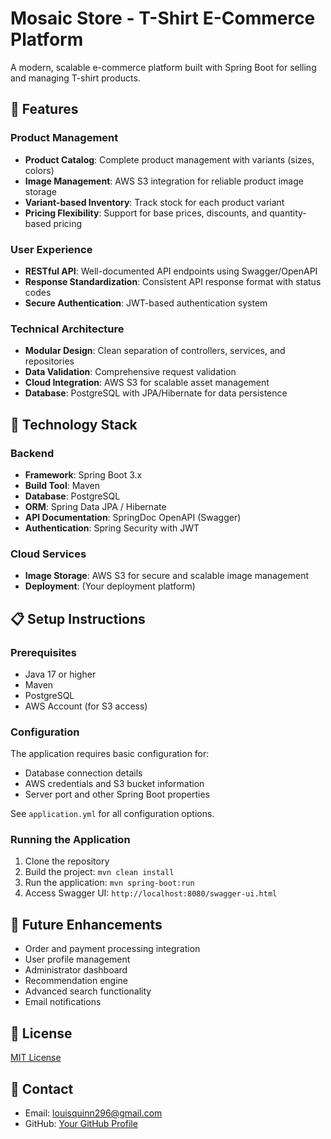 # Mosaic Store - T-Shirt E-Commerce Platform

A modern, scalable e-commerce platform built with Spring Boot for selling and managing T-shirt products.

## 🚀 Features

### Product Management
- **Product Catalog**: Complete product management with variants (sizes, colors)
- **Image Management**: AWS S3 integration for reliable product image storage
- **Variant-based Inventory**: Track stock for each product variant
- **Pricing Flexibility**: Support for base prices, discounts, and quantity-based pricing

### User Experience
- **RESTful API**: Well-documented API endpoints using Swagger/OpenAPI
- **Response Standardization**: Consistent API response format with status codes
- **Secure Authentication**: JWT-based authentication system

### Technical Architecture
- **Modular Design**: Clean separation of controllers, services, and repositories
- **Data Validation**: Comprehensive request validation
- **Cloud Integration**: AWS S3 for scalable asset management
- **Database**: PostgreSQL with JPA/Hibernate for data persistence

## 🔧 Technology Stack

### Backend
- **Framework**: Spring Boot 3.x
- **Build Tool**: Maven
- **Database**: PostgreSQL
- **ORM**: Spring Data JPA / Hibernate
- **API Documentation**: SpringDoc OpenAPI (Swagger)
- **Authentication**: Spring Security with JWT

### Cloud Services
- **Image Storage**: AWS S3 for secure and scalable image management
- **Deployment**: (Your deployment platform)

## 📋 Setup Instructions

### Prerequisites
- Java 17 or higher
- Maven
- PostgreSQL
- AWS Account (for S3 access)

### Configuration
The application requires basic configuration for:
- Database connection details
- AWS credentials and S3 bucket information
- Server port and other Spring Boot properties

See `application.yml` for all configuration options.

### Running the Application
1. Clone the repository
2. Build the project: `mvn clean install`
3. Run the application: `mvn spring-boot:run`
4. Access Swagger UI: `http://localhost:8080/swagger-ui.html`

## 🌟 Future Enhancements

- Order and payment processing integration
- User profile management
- Administrator dashboard
- Recommendation engine
- Advanced search functionality
- Email notifications

## 📄 License

[MIT License](LICENSE)

## 📧 Contact

- Email: louisquinn296@gmail.com
- GitHub: [Your GitHub Profile](https://github.com/your-username)
